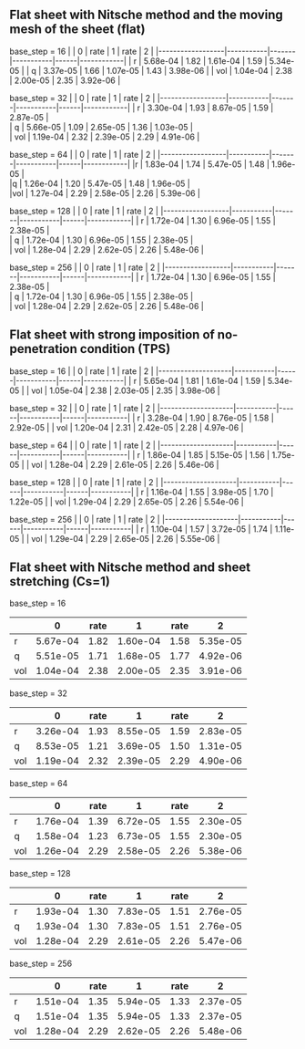 ## Flat sheet with Nitsche method and the moving mesh of the sheet (**flat**)
base_step = 16
|                  |  0        | rate  |  1        | rate |   2        | 
|------------------|-----------|-------|-----------|------|------------|
| r                | 5.68e-04  | 1.82  | 1.61e-04  | 1.59 |  5.34e-05  | 
| q                | 3.37e-05  | 1.66  | 1.07e-05  | 1.43 |  3.98e-06  | 
| vol              | 1.04e-04  | 2.38  | 2.00e-05  | 2.35 |  3.92e-06  |

base_step = 32
|                  |  0        | rate  |  1        | rate |   2        | 
|------------------|-----------|-------|-----------|------|------------|
| r                |  3.30e-04 | 1.93  |  8.67e-05 | 1.59 |   2.87e-05 |  
| q                |  5.66e-05 | 1.09  |  2.65e-05 | 1.36 |   1.03e-05 |  
| vol              |  1.19e-04 | 2.32  |  2.39e-05 | 2.29 |   4.91e-06 | 

base_step = 64
|                  |  0        | rate  |  1        | rate |   2        | 
|------------------|-----------|-------|-----------|------|------------|
|r                 |  1.83e-04 | 1.74  |  5.47e-05 | 1.48 |   1.96e-05 |  
|q                 |  1.26e-04 | 1.20  |  5.47e-05 | 1.48 |   1.96e-05 |  
|vol               |  1.27e-04 | 2.29  |  2.58e-05 | 2.26 |   5.39e-06 | 

base_step = 128
|                  |  0        | rate  |  1        | rate |   2        | 
|------------------|-----------|-------|-----------|------|------------|
| r                |  1.72e-04 | 1.30  |  6.96e-05 | 1.55 |   2.38e-05 |  
| q                |  1.72e-04 | 1.30  |  6.96e-05 | 1.55 |   2.38e-05 |  
| vol              |  1.28e-04 | 2.29  |  2.62e-05 | 2.26 |   5.48e-06 |  

base_step = 256
|                  |  0        | rate  |  1        | rate |   2        | 
|------------------|-----------|-------|-----------|------|------------|
| r                |  1.72e-04 | 1.30  |  6.96e-05 | 1.55 |   2.38e-05 |  
| q                |  1.72e-04 | 1.30  |  6.96e-05 | 1.55 |   2.38e-05 |  
| vol              |  1.28e-04 | 2.29  |  2.62e-05 | 2.26 |   5.48e-06 |  

## Flat sheet with strong imposition of no-penetration condition (**TPS**)

base_step = 16
|                    | 0         | rate | 1         | rate | 2         |
|--------------------|-----------|------|-----------|------|-----------|
| r                  | 5.65e-04  | 1.81 | 1.61e-04  | 1.59 | 5.34e-05  |
| vol                | 1.05e-04  | 2.38 | 2.03e-05  | 2.35 | 3.98e-06  |

base_step = 32
|                    | 0         | rate | 1         | rate | 2         |
|--------------------|-----------|------|-----------|------|-----------|
| r                  | 3.28e-04  | 1.90 | 8.76e-05  | 1.58 | 2.92e-05  |
| vol                | 1.20e-04  | 2.31 | 2.42e-05  | 2.28 | 4.97e-06  |

base_step = 64
|                    | 0         | rate | 1         | rate | 2         |
|--------------------|-----------|------|-----------|------|-----------|
| r                  | 1.86e-04  | 1.85 | 5.15e-05  | 1.56 | 1.75e-05  |
| vol                | 1.28e-04  | 2.29 | 2.61e-05  | 2.26 | 5.46e-06  |

base_step = 128
|                    | 0         | rate | 1         | rate | 2         |
|--------------------|-----------|------|-----------|------|-----------|
| r                  | 1.16e-04  | 1.55 | 3.98e-05  | 1.70 | 1.22e-05  |
| vol                | 1.29e-04  | 2.29 | 2.65e-05  | 2.26 | 5.54e-06  |

base_step = 256
|                    | 0         | rate | 1         | rate | 2         |
|--------------------|-----------|------|-----------|------|-----------|
| r                  | 1.10e-04  | 1.57 | 3.72e-05  | 1.74 | 1.11e-05  |
| vol                | 1.29e-04  | 2.29 | 2.65e-05  | 2.26 | 5.55e-06  |

## Flat sheet with Nitsche method and sheet stretching (Cs=1)

base_step = 16

|                    | 0         | rate | 1         | rate | 2         |
|--------------------|-----------|------|-----------|------|-----------|
| r                  | 5.67e-04  | 1.82 | 1.60e-04  | 1.58 | 5.35e-05  |
| q                  | 5.51e-05  | 1.71 | 1.68e-05  | 1.77 | 4.92e-06  |
| vol                | 1.04e-04  | 2.38 | 2.00e-05  | 2.35 | 3.91e-06  |

base_step = 32

|                    | 0         | rate | 1         | rate | 2         |
|--------------------|-----------|------|-----------|------|-----------|
| r                  | 3.26e-04  | 1.93 | 8.55e-05  | 1.59 | 2.83e-05  |
| q                  | 8.53e-05  | 1.21 | 3.69e-05  | 1.50 | 1.31e-05  |
| vol                | 1.19e-04  | 2.32 | 2.39e-05  | 2.29 | 4.90e-06  |

base_step = 64

|                    | 0         | rate | 1         | rate | 2         |
|--------------------|-----------|------|-----------|------|-----------|
| r                  | 1.76e-04  | 1.39 | 6.72e-05  | 1.55 | 2.30e-05  |
| q                  | 1.58e-04  | 1.23 | 6.73e-05  | 1.55 | 2.30e-05  |
| vol                | 1.26e-04  | 2.29 | 2.58e-05  | 2.26 | 5.38e-06  |

base_step = 128

|                    | 0         | rate | 1         | rate | 2         |
|--------------------|-----------|------|-----------|------|-----------|
| r                  | 1.93e-04  | 1.30 | 7.83e-05  | 1.51 | 2.76e-05  |
| q                  | 1.93e-04  | 1.30 | 7.83e-05  | 1.51 | 2.76e-05  |
| vol                | 1.28e-04  | 2.29 | 2.61e-05  | 2.26 | 5.47e-06  |

base_step = 256

|                    | 0         | rate | 1         | rate | 2         |
|--------------------|-----------|------|-----------|------|-----------|
| r                  | 1.51e-04  | 1.35 | 5.94e-05  | 1.33 | 2.37e-05  |
| q                  | 1.51e-04  | 1.35 | 5.94e-05  | 1.33 | 2.37e-05  |
| vol                | 1.28e-04  | 2.29 | 2.62e-05  | 2.26 | 5.48e-06  |